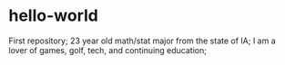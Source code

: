 # hello-world
First repository;
23 year old math/stat major from the state of IA;
I am a lover of games, golf, tech, and continuing education;
